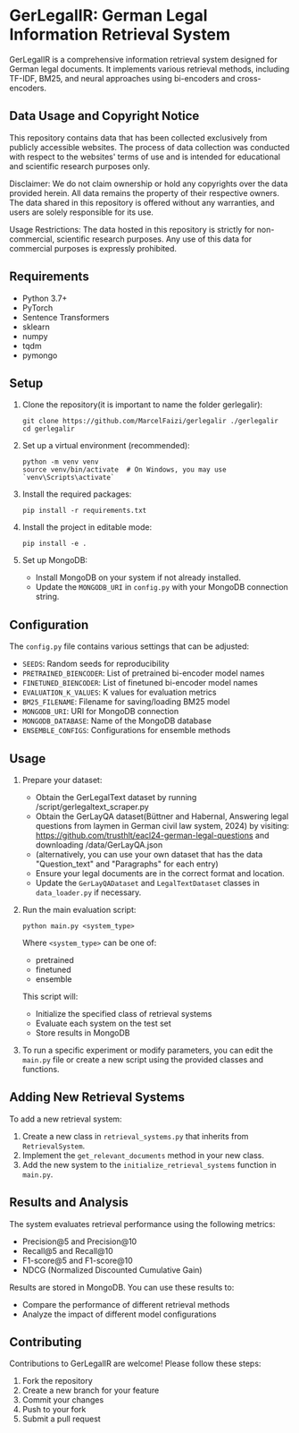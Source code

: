 # GerLegalIR: German Legal Information Retrieval System

GerLegalIR is a comprehensive information retrieval system designed for German legal documents. It implements various retrieval methods, including TF-IDF, BM25, and neural approaches using bi-encoders and cross-encoders.

## Data Usage and Copyright Notice
This repository contains data that has been collected exclusively from publicly accessible websites. The process of data collection was conducted with respect to the websites' terms of use and is intended for educational and scientific research purposes only.

Disclaimer: We do not claim ownership or hold any copyrights over the data provided herein. All data remains the property of their respective owners. The data shared in this repository is offered without any warranties, and users are solely responsible for its use.

Usage Restrictions: The data hosted in this repository is strictly for non-commercial, scientific research purposes. Any use of this data for commercial purposes is expressly prohibited.
## Requirements

- Python 3.7+
- PyTorch
- Sentence Transformers
- sklearn
- numpy
- tqdm
- pymongo
## Setup

1. Clone the repository(it is important to name the folder gerlegalir):
   ```
   git clone https://github.com/MarcelFaizi/gerlegalir ./gerlegalir
   cd gerlegalir
   ```

2. Set up a virtual environment (recommended):
   ```
   python -m venv venv
   source venv/bin/activate  # On Windows, you may use `venv\Scripts\activate`
   ```

3. Install the required packages:
   ```
   pip install -r requirements.txt
   ```

4. Install the project in editable mode:
   ```
   pip install -e .
   ```

5. Set up MongoDB:
   - Install MongoDB on your system if not already installed.
   - Update the `MONGODB_URI` in `config.py` with your MongoDB connection string.

## Configuration

The `config.py` file contains various settings that can be adjusted:

- `SEEDS`: Random seeds for reproducibility
- `PRETRAINED_BIENCODER`: List of pretrained bi-encoder model names
- `FINETUNED_BIENCODER`: List of finetuned bi-encoder model names
- `EVALUATION_K_VALUES`: K values for evaluation metrics
- `BM25_FILENAME`: Filename for saving/loading BM25 model
- `MONGODB_URI`: URI for MongoDB connection
- `MONGODB_DATABASE`: Name of the MongoDB database
- `ENSEMBLE_CONFIGS`: Configurations for ensemble methods

## Usage

1. Prepare your dataset:
   - Obtain the GerLegalText dataset by running /script/gerlegaltext_scraper.py
   - Obtain the GerLayQA dataset(Büttner and Habernal, Answering legal questions from laymen in German civil law system, 2024) by visiting: https://github.com/trusthlt/eacl24-german-legal-questions and downloading /data/GerLayQA.json
   - (alternatively, you can use your own dataset that has the data "Question_text" and "Paragraphs" for each entry)
   - Ensure your legal documents are in the correct format and location.
   - Update the `GerLayQADataset` and `LegalTextDataset` classes in `data_loader.py` if necessary.

2. Run the main evaluation script:
   ```
   python main.py <system_type>
   ```
   Where `<system_type>` can be one of:
   - pretrained
   - finetuned
   - ensemble

   This script will:
   - Initialize the specified class of retrieval systems
   - Evaluate each system on the test set
   - Store results in MongoDB

3. To run a specific experiment or modify parameters, you can edit the `main.py` file or create a new script using the provided classes and functions.

## Adding New Retrieval Systems

To add a new retrieval system:

1. Create a new class in `retrieval_systems.py` that inherits from `RetrievalSystem`.
2. Implement the `get_relevant_documents` method in your new class.
3. Add the new system to the `initialize_retrieval_systems` function in `main.py`.

## Results and Analysis
The system evaluates retrieval performance using the following metrics:
- Precision@5 and Precision@10
- Recall@5 and Recall@10
- F1-score@5 and F1-score@10
- NDCG (Normalized Discounted Cumulative Gain)

Results are stored in MongoDB. You can use these results to:
- Compare the performance of different retrieval methods
- Analyze the impact of different model configurations


## Contributing

Contributions to GerLegalIR are welcome! Please follow these steps:

1. Fork the repository
2. Create a new branch for your feature
3. Commit your changes
4. Push to your fork
5. Submit a pull request
